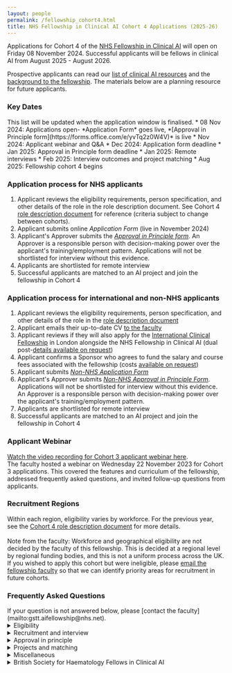 ```yaml
---
layout: people
permalink: /fellowship_cohort4.html
title: NHS Fellowship in Clinical AI Cohort 4 Applications (2025-26) 
---
```

Applications for Cohort 4 of the [NHS Fellowship in Clinical AI](/fellowship.html) will open on Friday 08 November 2024.
Successful applicants will be fellows in clinical AI from August 2025 - August 2026.

Prospective applicants can read our [list of clinical AI resources](/resources.html#People/) and the [background to the fellowship](/fellowship_info.html).
The materials below are a planning resource for future applicants.

<h3 style>Key Dates</h3> 
This list will be updated when the application window is finalised.
* 08 Nov 2024: Applications open- *Application Form* goes live, *[Approval in Principle form](https://forms.office.com/e/yvTq2z0W4V)* is live
* Nov 2024: Applicant webinar and Q&A
* Dec 2024: Application form deadline
* Jan 2025: Approval in Principle form deadline
* Jan 2025: Remote interviews
* Feb 2025: Interview outcomes and project matching
* Aug 2025: Fellowship cohort 4 begins

<h3 style>Application process for NHS applicants</h3> 

1. Applicant reviews the eligibility requirements, person specification, and other details of the role in the role description document. See Cohort 4 [role description document](/assets/docs/FCAI_C4_Role_Description_V1.1.pdf) for reference (criteria subject to change between cohorts).
2. Applicant submits online *Application Form* (live in November 2024)
3. Applicant's Approver submits the *[Approval in Principle form](https://forms.office.com/e/yvTq2z0W4V)*. An Approver is a responsible person with decision-making power over the applicant's training/employment pattern. Applications will not be shortlisted for interview without this evidence. 
4. Applicants are shortlisted for remote interview
5. Successful applicants are matched to an AI project and join the fellowship in Cohort 4

<h3 style>Application process for international and non-NHS applicants</h3>

1. Applicant reviews the eligibility requirements, person specification, and other details of the role in the [role description document](/assets/docs/FCAI_C4_Role_Description_V1.1.pdf)
2. Applicant emails their up-to-date CV [to the faculty ](mailto:gstt.aifellowship@nhs.net)
3. Applicant reviews if they will also apply for the [International Clinical Fellowship](https://www.guysandstthomasevents.co.uk/vpp/icfp/) in London alongside the NHS Fellowship in Clinical AI (dual post-[details available on request](mailto:gstt.aifellowship@nhs.net))
3. Applicant confirms a Sponsor who agrees to fund the salary and course fees associated with the fellowship (costs [available on request](mailto:gstt.aifellowship@nhs.net))
4. Applicant submits *[Non-NHS Application Form](https://forms.office.com/e/6xuc0A1qAj)*
5. Applicant's Approver submits *[Non-NHS Approval in Principle Form](https://forms.office.com/e/HjdrF8kQgq)*. Applications will not be shortlisted for interview without this evidence. An Approver is a responsible person with decision-making power over the applicant's training/employment pattern.
6. Applicants are shortlisted for remote interview
7. Successful applicants are matched to an AI project and join the fellowship in Cohort 4

<h3 style>Applicant Webinar </h3> 

[Watch the video recording for Cohort 3 applicant webinar here](https://youtu.be/LlVa9WXXI-Y).<br>
The faculty hosted a webinar on Wednesday 22 November 2023 for Cohort 3 applications.
This covered the features and curriculum of the fellowship, addressed frequently asked questions, and invited follow-up questions from applicants.

<h3 style>Recruitment Regions</h3>

Within each region, eligibility varies by workforce. For the previous year, see the [Cohort 4 role description document](/assets/docs/FCAI_C4_Role_Description_V1.1.pdf) for more details.
<br><br> Note from the faculty: Workforce and geographical eligibility are not decided by the faculty of this fellowship. This is decided at a regional level by regional funding bodies, and this is not a uniform process across the UK. 
If you wished to apply this cohort but were ineligible, please [email the fellowship faculty](mailto:gstt.aifellowship@nhs.net) so that we can identify priority areas for recruitment in future cohorts.


<h3 style>Frequently Asked Questions</h3> 
If your question is not answered below, please [contact the faculty](mailto:gstt.aifellowship@nhs.net).
<details>

<summary>Eligibility</summary>

<strong>Why is my region, workforce group, or region/workforce group combination not eligible? </strong>

<p>Workforce and geographical eligibility are not decided by the faculty of this fellowship. 
This is decided at a regional level by regional funding bodies, and this is not a uniform process across the UK. 
If you wished to apply this cohort but were ineligible, please email the fellowship faculty (gstt.aifellowship@nhs.net) so that we can identify priority areas for recruitment in future cohorts.
</p>
<strong>Why are only certain career stages within my workforce group eligible?  </strong>

<p>Healthcare leaders with expertise in clinical AI are required for successful AI adoption in the NHS. 
The eligible career stages have been agreed by consensus with the digital workforce leads for eligible professions in order to target individuals just about to enter positions of clinical leadership and service development, and thus best placed to deliver on the transformational benefits of clinical AI. 
</p>
<strong>Do I have to know how coding or programming to be eligible? </strong>

<p>No. Prior knowledge of coding and programming is not an essential criterion of the Person Specification. Previous fellows have been recruited without such experience. 
</p>
<strong>Can I apply if I almost meet the eligibility criteria? </strong>

<p>Applicants who believe they are borderline eligible should contact the faculty directly (gstt.aifellowship@nhs.net) to clarify before applying to avoid disappointment. 
</p>

<strong>Can I do this fellowship more than once?</strong>

<p>No. Current fellows and alumni are not eligible. 
</p>
</details>


<details>

<summary>Recruitment and interview</summary>

<strong>How many stages of recruitment are there? </strong>

<p>There are 2 stages of recruitment: shortlist and interview. 
In the shortlisting stage, eligible applicants are scored according to their responses on the online <i>Application Form</i>. 
The highest scoring applicants from the shortlisting stage are then invited to a remote interview. 
The scores from interview are used to match successful applicants to their choice of project. 
</p>
<strong>What is the format of the interview?  </strong>

<p>Interviews are conducted remotely.
The interview is a structured series of questions or problem-solving tasks designed to assess an applicant’s suitability for the fellowship per the role description document (see above: "Application Process", Step 1). 
The interview panel consists of fellowship faculty, AI supervisors, and regional education leads. 
</p>
<strong>When will the interviews happen?  </strong>

<p>The interviews are planned for 22-29 January 2025. 
Applicants proceeding to interview will be sent a link to book their interview slot. 
</p>

<strong>How should I prepare for the interview?</strong>

<p>
Interviewees are assessed according to the Essential and Desirable criteria of the role description document.
Consider how to show evidence of meeting these criteria with real-world examples, particularly through participation in digital transformation projects in healthcare.
</p>

</details>
<details>

<summary>Approval in principle</summary>

<strong>Does the <i>Approval In Principle Form</i> submission from my Approver have the same deadline as my <i>Application Form</i>? </strong>

<p>Yes. The deadline is the same as listed in the Key Dates above. 
</p>
<strong>What if I cannot get the appropriate person to submit my <i>Approval In Principle Form</i>?  </strong>

<p>Applicants who do not have the relevant submitted <i>Approval In Principle Form</i> will not be shortlisted. This is because we can only make offers to applicants who have evidence of being able to take up the post. 
The submission portal closes automatically and late submissions are not accepted.

</p>
</details>

<details>

<summary>Projects and matching</summary>

<strong>Do I need to have an idea for a clinical AI project when I apply to this fellowship? </strong>

<p>No. Projects and hosting teams in the NHS are proposed to the faculty by AI supervisors. 
Successful applicants are matched to these projects competitively following the interview stage. 
</p>
<strong>How does project matching happen? </strong>

<p>Applicants will rank the projects they are eligible to be matched to. 
The highest scoring applicant from the interview stage in each regional pool will be matched to their highest ranked project. 
The next highest scoring applicant is matched to their highest ranked project remaining, etc. until all posts are filled. 
</p>
<strong>Can I be matched to a project in a different region? </strong>

<p>No. Each region’s fellows are eligible to be matched to projects within their own region only. 
An exception applies the case of the BSH Fellows in Clinical AI (see dedicated FAQ section). 
</p>
<strong>Do I need to already work at a particular NHS Trust to be matched to a project based in that NHS Trust? </strong>

<p>No. You do not need to have an existing affiliation to an NHS Trust which hosts AI projects. 
You will hold an honorary contract or Letter of Access with the host NHS Trust for the duration of your fellowship in order to work on the project.  
</p>
<strong>What should I do if I only want to do a specific project in the fellowship? </strong>

<p>To be matched to a specific project, an applicant should go through the normal application process. 
There will be an opportunity to rank projects by preference. 
The applicant should rank only projects they would want to do on the fellowship year. 
If the applicant scores highly enough in the interview stage, they will be matched to such a project. 
Otherwise, if there are no projects remaining that the applicant has ranked when it comes to the matching step, they will not have a post on the fellowship. 
</p>
<strong>What if there are no projects that directly align with my clinical specialty or background?</strong>

<p>Many fellows work on projects outside their usual specialty area on this fellowship. 
Clinical AI is still a growing field and clinical specialties are not equally represented in the available projects. 
The experience from any project will involve significant amounts of transferable knowledge and skills which will equip you to adopt clinical AI in your own career. 
</p>
</details>



<details>

<summary>Miscellaneous</summary>

<strong>What certification do fellows receive at the end of the fellowship year? </strong>

<p>Fellows receive a certificate of completion of the fellowship issued by the faculty. 
</p>
<strong>Can I defer entry to the fellowship to a future cohort if I apply in this cohort? </strong>

<p>No. The offer for a fellowship post must be accepted for that cohort’s recruitment cycle.
</p>
<strong>Does the fellowship pay me directly? </strong>

<p>No. The fellowship is not your Employer. Your existing Employer is reimbursed for your salary (0.4FTE for 12 months) to release your time for the fellowship post by the regional or professional sponsoring organisation for your post. The salary that the Employer is reimbursed is determined by the Employer’s quote at the start of the fellowship.  
</p>
<strong>What if I go on sick leave, parental leave, or any other extended leave during the fellowship year? </strong>
<p>This fellowship is a time-bound opportunity that runs for 12 months between the dates specified. 
The educational activities and project placements hosted by AI supervisors are structured to deliver the learning objectives of the fellowship curriculum within this period. Project supervisors propose projects related to cohort dates and are not required to provide supervision beyond these dates.
In general, interrupted time on the fellowship year cannot be added on beyond the end of the fellowship year. 
Individual situations will be considered on a case-by-case basis at the discretion of the faculty. </p>

<strong>Can I do the fellowship at a lower time commitment than 0.4FTE?</strong>
<p>No. Having a lower time commitment is not suitable for the learning objectives of the programme. 
The educational activities and project placements are structured to deliver the learning objectives of the fellowship curriculum based on a 0.4 FTE unbanded working pattern.
If your Approver cannot confirm that this time can be released, your application is not eligible and will not be shortlisted.
Due to the time commitments of this programme, a fellow must not have a total working pattern >1.0FTE in total.
</p>

</details>

<details>
<summary>British Society for Haematology Fellows in Clinical AI</summary>

<strong>What is a BSH Fellow in Clinical AI? </strong>

<p>The British Society for Haematology (BSH) is sponsoring posts for BSH members in Cohort 4 of the Fellowship in Clinical AI. 
There are 2 sponsored posts in Cohort 4, and the appointees will be designated BSH Fellows in Clinical AI. 
These posts are reserved exclusively for applicants who are BSH members, and will link to projects relating to Haematology. 
</p>
<strong>Are there Haematology themed AI projects available?  </strong>

<p>Yes. The BSH and fellowship faculty have identified projects relevant to the specialty theme of AI in Haematology and details will be released during the recruitment cycle.  
These are “BSH-badged projects”, and first priority for them is reserved exclusively for BSH Fellows in Clinical AI. 

</p>
<strong>Can any member of the BSH apply? </strong>

<p>No. BSH applicants also need to meet the professional eligibility criteria for workforce groups as specified in the role description document. 
</p>

<strong>Can BSH applicants from any region apply for BSH-badged projects in any other region? </strong>

<p>Yes. BSH applicants can apply from any NHS region. 
However, in practice, it is the applicant's responsibility to ensure that they are able to commute to their project location through the fellowship year, and this is not resourced by the BSH or by the fellowship itself. The offer for a fellowship post may be withdrawn if the potential BSH Fellow in Clinical AI is unable to demonstrate a feasible plan for commuting to their project location. 
Please contact the faculty ((gstt.aifellowship@nhs.net) for more specific information on geographical availability of such projects.
</p>
<strong>How will BSH membership be checked? </strong>

<p>BSH applicants enter their BSH membership number in the application form, which will be checked against the membership registry of the BSH. 
</p>

<strong>How does project matching for BSH Fellows in Clinical AI happen? </strong>

<p>Applicants will rank the projects they are eligible to be matched to. 
The highest scoring BSH applicant from the interview stage will be matched to their highest ranked BSH-badged project. 
The next highest scoring BSH applicant is matched to their highest ranked BSH-badged project remaining, etc. until all BSH-sponsored posts are filled. 
</p>
<strong>Can BSH applicants only get matched to BSH-badged projects? </strong>

<p>BSH applicants who are appointed as BSH Fellows in Clinical AI will exclusively be matched to BSH-badged projects.
BSH applicants who also meet regional criteria can be matched to projects in that region (whether BSH-badged on not) if they miss out on a sponsored post (they are automatically re-entered into the applicant pool of that region).
BSH applicants who do not meet regional criteria for any of the participating regions are only eligible to be matched to BSH-badged projects as BSH Fellows in Clinical AI. 
</p>
<strong>Can a non-BSH applicant be matched to BSH-badged projects? </strong>

<p>Yes. If there are BSH-badged projects that are still available after the BSH Fellows in Clinical AI have been appointed, these can be matched to either BSH applicants or non-BSH applicants as part of the regional matching process. 
</p>
<strong>What happens if a BSH applicant does not obtain a sponsored post as a BSH Fellow in Clinical AI? </strong>

<p>BSH applicants who do not obtain one of the sponsored posts in this cohort are automatically re-entered into the applicant pool associated with their region.
The applicant could be matched to a project in that region depending on their interview score.
Entering the fellowship through this route will not carry the designation of BSH Fellow in Clinical AI, but will still be a fellow in clinical AI.
It is possible to be matched to a BSH-badged project through this route, depending on regional availability. 
</p>
</details>